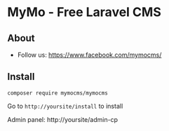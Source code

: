 MyMo - Free Laravel CMS
=======================

## About


- Follow us: https://www.facebook.com/mymocms/

## Install
```
composer require mymocms/mymocms
```

Go to `http://yoursite/install` to install

Admin panel: http://yoursite/admin-cp


